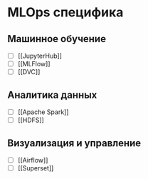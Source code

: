 # MLOps специфика

## Машинное обучение
- [ ] [[JupyterHub]]
- [ ] [[MLFlow]]
- [ ] [[DVC]]
## Аналитика данных
- [ ] [[Apache Spark]]
- [ ] [[HDFS]]

## Визуализация и управление
- [ ] [[Airflow]]
- [ ] [[Superset]]
